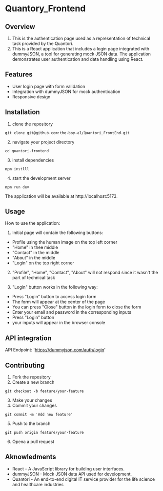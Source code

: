 # Quantory_Frontend

## Overview

1) This is the authentication page used as a representation of technical task provided by the Quantori.
2) This is a React application that includes a login page integrated with dummyJSON, a tool for generating mock JSON data. The application demonstrates user authentication and data handling using React.

## Features

* User login page with form validation
* Integration with dummyJSON for mock authentication
* Responsive design

## Installation

1) clone the repository
```
git clone git@github.com:the-boy-al/Quantori_FrontEnd.git
```

2) navigate your project directory
```
cd quantori-frontend
```

3) install dependencies
```
npm instlll
```

4) start the development server
```
npm run dev
```
The application will be available at http://localhost:5173.

## Usage
How to use the application:
1) Initial page will contain the following buttons:
* Profile using the human image on the top left corner
* "Home" in thee middle
* "Contact" in the middle
* "About" in the middle
* "Login" on the top right corner

2) "Profile", "Home", "Contact", "About" will not respond since it wasn't the part of technical task

3) "Login" button works in the following way:
* Press "Login" button to access login form
* The form will appear at the center of the page
* You can press "Close" button in the login form to close the form
* Enter your email and password in the corresponding inputs
* Press "Login" button
* your inputs will appear in the browser console

## API integration
API Endpoint: 'https://dummyjson.com/auth/login'

## Contributing
1) Fork the repository
2) Create a new branch
```
git checkout -b feature/your-feature
```
3) Make your changes
4) Commit your changes
```
git commit -m 'Add new feature'
```
5) Push to the branch
```
git push origin feature/your-feature
```
6) Opena a pull request

## Aknowledments
* React - A JavaScript library for building user interfaces.
* dummyJSON - Mock JSON data API used for development.
* Quantori - An end-to-end digital IT service provider for the life science and healthcare industries
